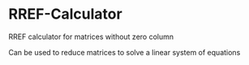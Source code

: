 # RREF-Calculator
RREF calculator for matrices without zero column

Can be used to reduce matrices to solve a linear system of equations

